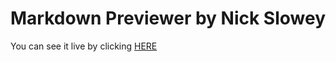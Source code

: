 # Markdown Previewer by Nick Slowey 

You can see it live by clicking [HERE](https://nickcodes86.github.io/Markdown-Previewer-2nd-try/)

 